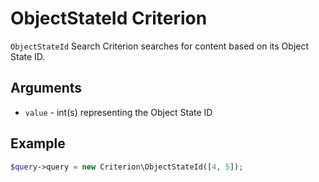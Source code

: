 # ObjectStateId Criterion

`ObjectStateId` Search Criterion searches for content based on its Object State ID.

## Arguments

- `value` - int(s) representing the Object State ID

## Example

``` php
$query->query = new Criterion\ObjectStateId([4, 5]);
```
